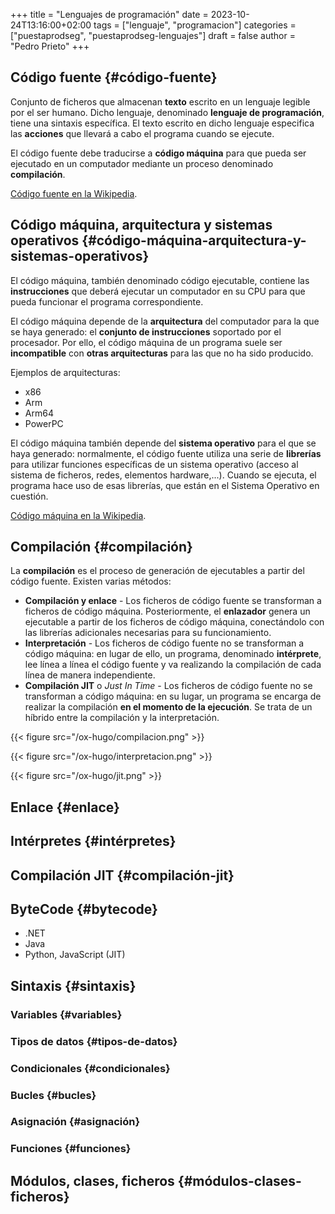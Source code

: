 +++
title = "Lenguajes de programación"
date = 2023-10-24T13:16:00+02:00
tags = ["lenguaje", "programacion"]
categories = ["puestaprodseg", "puestaprodseg-lenguajes"]
draft = false
author = "Pedro Prieto"
+++

## Código fuente {#código-fuente}

Conjunto de ficheros que almacenan **texto** escrito en un lenguaje legible por el ser humano. Dicho lenguaje, denominado **lenguaje de programación**, tiene una sintaxis específica. El texto escrito en dicho lenguaje especifica las **acciones** que llevará a cabo el programa cuando se ejecute.

El código fuente debe traducirse a **código máquina** para que pueda ser ejecutado en un computador mediante un proceso denominado **compilación**.

[Código fuente en la Wikipedia](https://en.wikipedia.org/wiki/Source_code).


## Código máquina, arquitectura y sistemas operativos {#código-máquina-arquitectura-y-sistemas-operativos}

El código máquina, también denominado código ejecutable, contiene las **instrucciones** que deberá ejecutar un computador en su CPU para que pueda funcionar el programa correspondiente.

El código máquina depende de la **arquitectura** del computador para la que se haya generado: el **conjunto de instrucciones** soportado por el procesador. Por ello, el código máquina de un programa suele ser **incompatible** con **otras arquitecturas** para las que no ha sido producido.

Ejemplos de arquitecturas:

-   x86
-   Arm
-   Arm64
-   PowerPC

El código máquina también depende del **sistema operativo** para el que se haya generado: normalmente, el código fuente utiliza una serie de **librerías** para utilizar funciones específicas de un sistema operativo (acceso al sistema de ficheros, redes, elementos hardware,...). Cuando se ejecuta, el programa hace uso de esas librerías, que están en el Sistema Operativo en cuestión.

[Código máquina en la Wikipedia](https://en.wikipedia.org/wiki/Machine_code).


## Compilación {#compilación}

La **compilación** es el proceso de generación de ejecutables a partir del código fuente. Existen varias métodos:

-   **Compilación y enlace** - Los ficheros de código fuente se transforman a ficheros de código máquina. Posteriormente, el **enlazador** genera un ejecutable a partir de los ficheros de código máquina, conectándolo con las librerías adicionales necesarias para su funcionamiento.
-   **Interpretación** - Los ficheros de código fuente no se transforman a código máquina: en lugar de ello, un programa, denominado **intérprete**, lee línea a línea el código fuente y va realizando la compilación de cada línea de manera independiente.
-   **Compilación JIT** o _Just In Time_ - Los ficheros de código fuente no se transforman a código máquina: en su lugar, un programa se encarga de realizar la compilación **en el momento de la ejecución**. Se trata de un híbrido entre la compilación y la interpretación.

{{< figure src="/ox-hugo/compilacion.png" >}}

{{< figure src="/ox-hugo/interpretacion.png" >}}

{{< figure src="/ox-hugo/jit.png" >}}


## Enlace {#enlace}


## Intérpretes {#intérpretes}


## Compilación JIT {#compilación-jit}


## ByteCode {#bytecode}

-   .NET
-   Java
-   Python, JavaScript (JIT)


## Sintaxis {#sintaxis}


### Variables {#variables}


### Tipos de datos {#tipos-de-datos}


### Condicionales {#condicionales}


### Bucles {#bucles}


### Asignación {#asignación}


### Funciones {#funciones}


## Módulos, clases, ficheros {#módulos-clases-ficheros}
